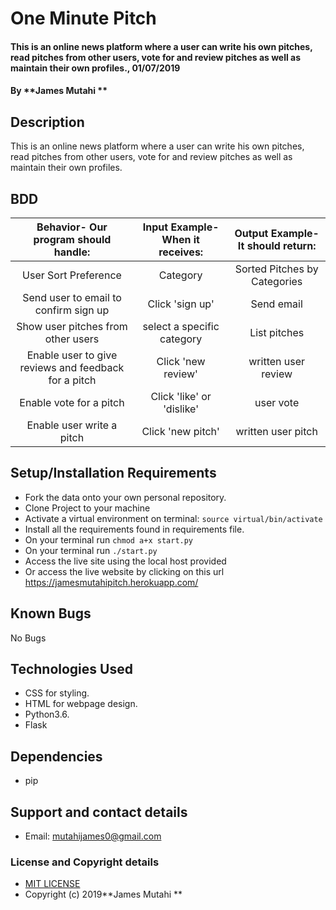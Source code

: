 # One Minute Pitch
#### This is an online news platform where a user can write his own pitches, read pitches from other users, vote for and review pitches as well as maintain their own profiles., 01/07/2019
#### By **James Mutahi **
## Description
This is an online news platform where a user can write his own pitches, read pitches from other users, vote for and review pitches as well as maintain their own profiles.
## BDD
| Behavior- Our program should handle: | Input Example- When it receives: | Output Example- It should return: |
| :-------------: | :-------------: | :-------------: |
| User Sort Preference | Category | Sorted Pitches by Categories |
| Send user to email to confirm sign up | Click 'sign up'  | Send email |
| Show user pitches from other users | select a specific category | List pitches |
| Enable user to give reviews and feedback for a pitch | Click 'new review' | written user review |
| Enable vote for a pitch | Click 'like' or 'dislike' | user vote |
| Enable user write a pitch | Click 'new pitch' | written user pitch |
## Setup/Installation Requirements
* Fork the data onto your own personal repository.
* Clone Project to your machine
* Activate a virtual environment on terminal: `source virtual/bin/activate`
* Install all the requirements found in requirements file.
* On your terminal run `chmod a+x start.py`
* On your terminal run `./start.py`
* Access the live site using the local host provided
* Or access the live website by clicking on this url https://jamesmutahipitch.herokuapp.com/
## Known Bugs
No Bugs
## Technologies Used
* CSS for styling.
* HTML for webpage design.
* Python3.6.
* Flask
## Dependencies
* pip
## Support and contact details
* Email: mutahijames0@gmail.com
### License and Copyright details
* [MIT LICENSE](LICENCE)
* Copyright (c) 2019**James Mutahi **